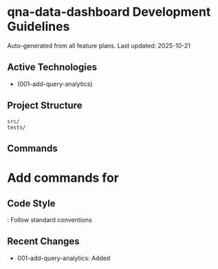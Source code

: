 # qna-data-dashboard Development Guidelines

Auto-generated from all feature plans. Last updated: 2025-10-21

## Active Technologies
- (001-add-query-analytics)

## Project Structure
```
src/
tests/
```

## Commands
# Add commands for 

## Code Style
: Follow standard conventions

## Recent Changes
- 001-add-query-analytics: Added

<!-- MANUAL ADDITIONS START -->
<!-- MANUAL ADDITIONS END -->
